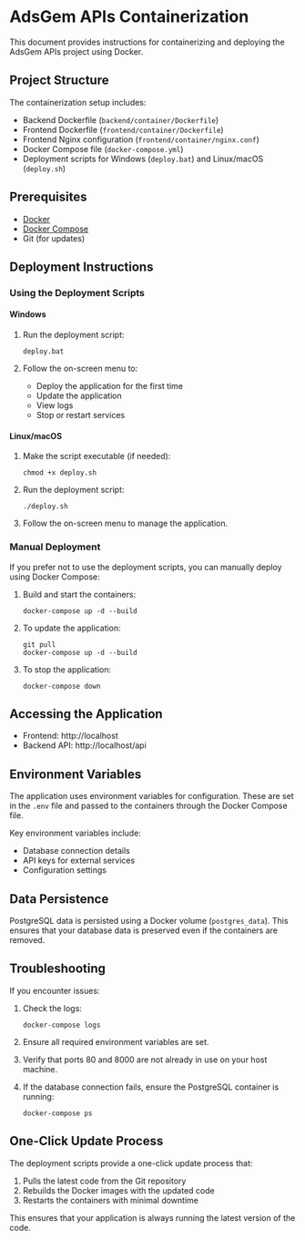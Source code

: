 # AdsGem APIs Containerization

This document provides instructions for containerizing and deploying the AdsGem APIs project using Docker.

## Project Structure

The containerization setup includes:

- Backend Dockerfile (`backend/container/Dockerfile`)
- Frontend Dockerfile (`frontend/container/Dockerfile`)
- Frontend Nginx configuration (`frontend/container/nginx.conf`)
- Docker Compose file (`docker-compose.yml`)
- Deployment scripts for Windows (`deploy.bat`) and Linux/macOS (`deploy.sh`)

## Prerequisites

- [Docker](https://docs.docker.com/get-docker/)
- [Docker Compose](https://docs.docker.com/compose/install/)
- Git (for updates)

## Deployment Instructions

### Using the Deployment Scripts

#### Windows

1. Run the deployment script:
   ```
   deploy.bat
   ```

2. Follow the on-screen menu to:
   - Deploy the application for the first time
   - Update the application
   - View logs
   - Stop or restart services

#### Linux/macOS

1. Make the script executable (if needed):
   ```
   chmod +x deploy.sh
   ```

2. Run the deployment script:
   ```
   ./deploy.sh
   ```

3. Follow the on-screen menu to manage the application.

### Manual Deployment

If you prefer not to use the deployment scripts, you can manually deploy using Docker Compose:

1. Build and start the containers:
   ```
   docker-compose up -d --build
   ```

2. To update the application:
   ```
   git pull
   docker-compose up -d --build
   ```

3. To stop the application:
   ```
   docker-compose down
   ```

## Accessing the Application

- Frontend: http://localhost
- Backend API: http://localhost/api

## Environment Variables

The application uses environment variables for configuration. These are set in the `.env` file and passed to the containers through the Docker Compose file.

Key environment variables include:
- Database connection details
- API keys for external services
- Configuration settings

## Data Persistence

PostgreSQL data is persisted using a Docker volume (`postgres_data`). This ensures that your database data is preserved even if the containers are removed.

## Troubleshooting

If you encounter issues:

1. Check the logs:
   ```
   docker-compose logs
   ```

2. Ensure all required environment variables are set.

3. Verify that ports 80 and 8000 are not already in use on your host machine.

4. If the database connection fails, ensure the PostgreSQL container is running:
   ```
   docker-compose ps
   ```

## One-Click Update Process

The deployment scripts provide a one-click update process that:

1. Pulls the latest code from the Git repository
2. Rebuilds the Docker images with the updated code
3. Restarts the containers with minimal downtime

This ensures that your application is always running the latest version of the code.

